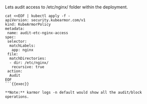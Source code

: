 Lets audit access to /etc/nginx/ folder within the deployment.

```
cat <<EOF | kubectl apply -f -
apiVersion: security.kubearmor.com/v1
kind: KubeArmorPolicy
metadata:
 name: audit-etc-nginx-access
spec:
 selector:
  matchLabels:
   app: nginx
 file:
  matchDirectories:
  - dir: /etc/nginx/
   recursive: true  
 action:
  Audit
EOF
```{{exec}}

**Note:** karmor logs -n default would show all the audit/block operations.
